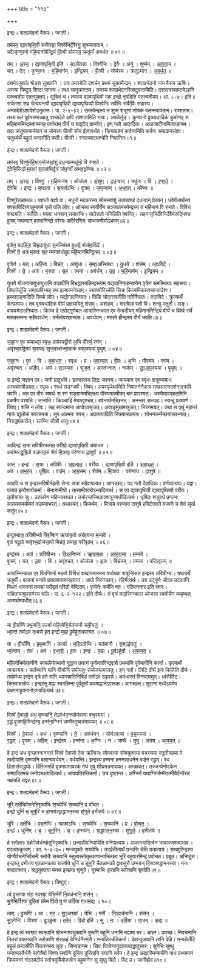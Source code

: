 +++
title = "११३"

+++


इन्द्रः। शतप्रभेदनो वैरूपः। जगती।

तम॑स्य॒ द्यावा॑पृथि॒वी सचे॑तसा॒ विश्वे॑भिर्दे॒वैरनु॒ शुष्म॑मावताम् ।  
यदैत्कृ॑ण्वा॒नो म॑हि॒मान॑मिन्द्रि॒यं पी॒त्वी सोम॑स्य॒ क्रतु॑माँ अवर्धत ॥ ०१॥

तम् । अ॒स्य॒ । द्यावा॑पृथि॒वी इति॑ । सऽचे॑तसा । विश्वे॑भिः । दे॒वैः । अनु॑ । शुष्म॑म् । आ॒व॒ता॒म् ।  
यत् । ऐत् । कृ॒ण्वा॒नः । म॒हि॒मान॑म् । इ॒न्द्रि॒यम् । पी॒त्वी । सोम॑स्य । क्रतु॑ऽमान् । अ॒व॒र्ध॒त॒ ॥

दशमेऽनुवाके षोडश सुक्तानि । तत्र तमस्येति दशर्चम् प्रथमं सूक्तमैन्द्रम् । शतप्रभेदनो नाम वैरूप ऋषिः। अन्त्या त्रिष्टुप् शिष्टा जगत्यः। तथा चानुक्रान्तम्। तमस्य शतप्रभेदनस्त्रिष्टुबन्तमिति। दशरात्रस्याष्टमेऽहनि मरुत्वतीय एतत्सूक्तम्। सूत्रितं च। तमस्य द्यावापृथिवी महा इन्द्रो नृवदिति मरुत्वतीयम्। आ. ८-७। इति॥सचेतसा सह चेत्ययन्त्यौ द्यावापृथिवी द्यावापृथिव्यौ विश्वेभिः सर्वेभिः सर्वैर्देवैः सहास्य। अन्वादेशेऽशादेशोऽनुदात्तः। पा. २-४-३२। एतस्येन्द्रस्य तं शुष्मं शत्रूणां शोषकं बलमन्वावताम्। रक्शताम्। तस्य बलं पूर्वमस्मान्रक्षतु पश्चादेते अपि रक्शतामिति भावः। अवतेर्लुङ्। क्रुण्वानो व्रुत्रवधादिकं कुर्वाणह् स महिमानमिन्द्रस्यात्मनह् पर्याप्तम् वीर्यं च यद्यदैत् प्राप्नोत्। इण् गतौ आदादिकः। आडजादीनामित्याडागमः। तदा क्रतुमान्कर्मवान् स सोमस्य पीत्वी सोमं ईत्वावर्धत। क्रियाग्रहनं कर्तव्यमिति कर्मणः सम्प्रदानसंज्ञा। चतुर्थ्यर्थे बहुलं चन्दसीति षष्ठी। पीत्वी। स्नात्व्यादयश्चेति निपातितः॥१॥

इन्द्रः। शतप्रभेदनो वैरूपः। जगती।

तम॑स्य॒ विष्णु॑र्महि॒मान॒मोज॑सां॒शुं द॑ध॒न्वान्मधु॑नो॒ वि र॑प्शते ।  
दे॒वेभि॒रिन्द्रो॑ म॒घवा॑ स॒याव॑भिर्वृ॒त्रं ज॑घ॒न्वाँ अ॑भव॒द्वरे॑ण्यः ॥ ०२॥

तम् । अ॒स्य॒ । विष्णुः॑ । म॒हि॒मान॑म् । ओज॑सा । अं॒शुम् । द॒ध॒न्वान् । मधु॑नः । वि । र॒प्श॒ते॒ ।  
दे॒वेभिः॑ । इन्द्रः॑ । म॒घऽवा॑ । स॒याव॑ऽभिः । वृ॒त्रम् । ज॒घ॒न्वान् । अ॒भ॒व॒त् । वरे॑ण्यः ॥

विष्णुरेतन्नामकः। व्याप्तो यज्ञो वा। मधुनो मदकरस्य सोमस्यांशुं लताखण्डं दधन्वान् प्रेरयन्। धवेर्गत्यर्थस्य क्वसाविदित्त्वान्नुमागमे कृते वलि लोपः। ओजसा स्ववीर्येण सञ्जातमस्येन्द्रस्य तं महिमानं वि रप्यते। विविधं शब्दयति। स्तौति। मघवा धनवान् सयावभिः। यातेरातो मनिन्निति क्वनिप्। सहगन्तृभिर्देवेभिर्देवैर्मरुद्भिश्च व्रुत्रम् जघन्वान् हतवानिन्द्रो वरेण्यः सर्वैर्वरणियः सम्भजनीयोऽभवत्॥२॥

इन्द्रः। शतप्रभेदनो वैरूपः। जगती।

वृ॒त्रेण॒ यदहि॑ना॒ बिभ्र॒दायु॑धा स॒मस्थि॑था यु॒धये॒ शंस॑मा॒विदे॑ ।  
विश्वे॑ ते॒ अत्र॑ म॒रुतः॑ स॒ह त्मनाव॑र्धन्नुग्र महि॒मान॑मिन्द्रि॒यम् ॥ ०३॥

वृ॒त्रेण॑ । यत् । अहि॑ना । बिभ्र॑त् । आयु॑धा । स॒म्ऽअस्थि॑थाः । यु॒धये॑ । शंस॑म् । आ॒ऽविदे॑ ।  
विश्वे॑ । ते॒ । अत्र॑ । म॒रुतः॑ । स॒ह । त्मना॑ । अव॑र्धन् । उ॒ग्र॒ । म॒हि॒मान॑म् । इ॒न्द्रि॒यम् ॥

युधये योधनायायुधायुधानि वज्रादीनि बिभ्रद्धारयन्निन्द्रस्त्वम् यद्यदानिनाहन्तव्येन वृत्रेण समस्थिथाः सहस्थाः। तिष्ठतेर्लुङि समवप्रविभ्यह् स्थ इत्यात्मनेपदम्। स्थाघ्वोरिच्चेति सिचः कित्त्वमिकारश्चान्तादेशः। ह्रस्वादङ्गादिति सिचो लोपः। यद्योगादनिघातः। तिङि चोदात्तवतीति गतेर्निघातः। तदाविदे। क्रुत्यार्थे केन्प्रत्ययः। तव वृत्रवधादिकं वीर्यं प्रज्ञापयितुं शंसम्। अशंसम् । शस्त्रैरहं स्तौ मि। शन्सु स्तुतौ। लङ्। वाक्यभेदादनिघातः। किञ्च हे उग्रोद्गूर्णबल आत्रास्मिन्काल एव तेत्वदीयम् महिमानमिन्द्रियं वीर्यं च विश्वे सर्वे मरुतस्त्मना सहैवावर्धन्। वर्नलोपश्छान्दसः। अवर्धयन्। मरुतो हीन्द्रस्य वीर्यं भवति॥३॥

इन्द्रः। शतप्रभेदनो वैरूपः। जगती।

ज॒ज्ञा॒न ए॒व व्य॑बाधत॒ स्पृधः॒ प्राप॑श्यद्वी॒रो अ॒भि पौंस्यं॒ रण॑म् ।  
अवृ॑श्च॒दद्रि॒मव॑ स॒स्यदः॑ सृज॒दस्त॑भ्ना॒न्नाकं॑ स्वप॒स्यया॑ पृ॒थुम् ॥ ०४॥

ज॒ज्ञा॒नः । ए॒व । वि । अ॒बा॒ध॒त॒ । स्पृधः॑ । प्र । अ॒प॒श्य॒त् । वी॒रः । अ॒भि । पौंस्य॑म् । रण॑म् ।  
अवृ॑श्चत् । अद्रि॑म् । अव॑ । स॒ऽस्यदः॑ । सृ॒ज॒त् । अस्त॑भ्नात् । नाक॑म् । सु॒ऽअ॒प॒स्यया॑ । पृ॒थुम् ॥

स इन्द्रो जज्ञान एव। जनी प्रादुर्भावे। छान्दसस्य लिटः कानच्। जायमान एव स्पृधः शत्रून्व्यबाध अत्यर्थमपीडयत्। स्पृधः। स्पर्ध सङ्ग्जर्षे। क्विप्। अपस्पृधेथामिति निपातनेनैकत्र सम्प्रसारणदर्शनादत्रापि भवति। अत एव वीरः समर्थः स रणं सङ्ग्राममभिलक्ष्य पौंस्यमात्मीयम् बलं प्रापश्यत्। अस्यैतावद्बलमिति प्रकर्षेण पश्यति। जानाति। किञ्चाद्रिं मेघमवृश्चत्। वर्षनार्थमच्छिनत्। अनन्तरं सस्यदः। स्यन्दू प्रस्रवणे। क्विप्। शसि न लोपः। सह स्यन्दमाना आपोऽवसृजत्। अवाङ्मुखमस्रुजत्। निरगमयत्। तथा स पृथुं महान्तं नाकं द्युलोकं स्वपस्यया। सुप आत्मनः क्यच्। अप्रत्ययादिति स्त्रियामप्रत्ययः। शोभनकर्मच्छयास्तभ्नात्। निरुद्धमकरोत्। स्तम्भिः सौत्रौ धातुः॥४॥

इन्द्रः। शतप्रभेदनो वैरूपः। जगती।

आदिन्द्रः॑ स॒त्रा तवि॑षीरपत्यत॒ वरी॑यो॒ द्यावा॑पृथि॒वी अ॑बाधत ।  
अवा॑भरद्धृषि॒तो वज्र॑माय॒सं शेवं॑ मि॒त्राय॒ वरु॑णाय दा॒शुषे॑ ॥ ०५॥

आत् । इन्द्रः॑ । स॒त्रा । तवि॑षीः । अ॒प॒त्य॒त॒ । वरी॑यः । द्यावा॑पृथि॒वी इति॑ । अ॒बा॒ध॒त॒ ।  
अव॑ । अ॒भ॒र॒त् । धृ॒षि॒तः । वज्र॑म् । आ॒य॒सम् । शेव॑म् । मि॒त्राय॑ । वरु॑णाय । दा॒शुषे॑ ॥

आदपि च स इन्द्रस्तविषीर्महतीः सेनाः सत्रा सहैवापत्यत। आगच्छत्। पद गतौ दैवादिकः। वर्णव्यत्ययः। यद्वा। पत्यत इत्यैश्वर्यकर्मा। सेनानामीष्टे। तासामीश्वरोऽभवदित्यर्थः। स एव द्यावापृथिवी द्यावापृथिव्यौ वरीयः। तृतीयायाः सुः। उरुतरेण महिम्नाबाधत। तयोरन्तस्थिताञ्शत्रूनवधीदित्यर्थः। धृषितः शत्रुवधे प्रगल्भः सन्नायसमयोमयं वज्रमवाभरत्। अधारयत्। किमर्थम् । मित्राय वरुणाय दाशुषे हविर्दत्तवते यज्वने च शेवं सुखं कर्तुम्॥५॥

इन्द्रः। शतप्रभेदनो वैरूपः। जगती।

इन्द्र॒स्यात्र॒ तवि॑षीभ्यो विर॒प्शिन॑ ऋघाय॒तो अ॑रंहयन्त म॒न्यवे॑ ।  
वृ॒त्रं यदु॒ग्रो व्यवृ॑श्च॒दोज॑सा॒पो बिभ्र॑तं॒ तम॑सा॒ परी॑वृतम् ॥ ०६॥

इन्द्र॑स्य । अत्र॑ । तवि॑षीभ्यः । वि॒ऽर॒प्शिनः॑ । ऋ॒घा॒य॒तः । अ॒रं॒ह॒य॒न्त॒ । म॒न्यवे॑ ।  
वृ॒त्रम् । यत् । उ॒ग्रः । वि । अवृ॑श्चत् । ओज॑सा । अ॒पः । बिभ्र॑तम् । तम॑सा । परि॑ऽवृतम् ॥

अत्रास्मिन्काल एव विरप्शिनो महतो विविधं शब्दायमानस्य वर्धायतः शत्रून्हिंसत इन्द्रस्य तविषीभ्यः। षष्ठ्यर्थे चतुर्थी। बलानां मन्यवे प्रख्यापनायारहयन्त। आपो निरगच्छन्। रहिर्गत्यर्थः। उग्र उद्गूर्णः सोऽप उदकानि बिभ्रतं धारयन्तं तमसा परीवृतं परितो वेष्टितम्। वृणोतेः कर्मणि क्तः। गतिरनन्तर इति स्वरः। संहितायामुपसर्गस्य घञि। पा. ६-२-१२२। इति दीर्घः। तं वृत्रं यद्यस्मिन्काल ओजसा स्ववीर्येण व्यवृष्चत् अत्यर्थमवधीत्॥६॥

इन्द्रः। शतप्रभेदनो वैरूपः। जगती।

या वी॒र्या॑णि प्रथ॒मानि॒ कर्त्वा॑ महि॒त्वेभि॒र्यत॑मानौ समी॒यतुः॑ ।  
ध्वा॒न्तं तमोऽव॑ दध्वसे ह॒त इन्द्रो॑ म॒ह्ना पू॒र्वहू॑तावपत्यत ॥ ०७॥

या । वी॒र्या॑णि । प्र॒थ॒मानि॑ । कर्त्वा॑ । म॒हि॒ऽत्वेभिः॑ । यत॑मानौ । स॒म्ऽई॒यतुः॑ ।  
ध्वा॒न्तम् । तमः॑ । अव॑ । द॒ध्व॒से॒ । ह॒तः । इन्द्रः॑ । म॒ह्ना । पू॒र्वऽहू॑तौ । अ॒प॒त्य॒त॒ ॥

महित्वेभिर्महंहनीयैः स्वबलैर्यतमानौ युद्धाय प्रयत्नं कुर्वन्ताविन्द्रवृत्रौ प्रथमानि पूर्वभावीनि कर्त्वा। कृत्यार्थे त्वन्प्रत्ययः। कर्तव्यानि यानि वीर्याणि समीयतुः संयोजयामासतुः। इण् गतौ। लिटि दीर्घ इणः कितिति दीर्घः। तयोर्मध्य इन्द्रेण वृत्रे हते सति ध्वान्तमतिनिबिडं तमोऽव दढ्वसे। अवध्वस्तं विनष्टमभुत्। ध्वंसेर्लिट्। कित्त्वान्नलोपः। इन्द्रस्तु मह्ना स्वमहिम्ना पूर्वहूतौ प्रथमाह्वानेऽपश्यत। आगच्छत्। शूराणां मध्येऽयमेव प्रथममाहूयमानोऽभवदित्यर्थः॥७॥

इन्द्रः। शतप्रभेदनो वैरूपः। जगती।

विश्वे॑ दे॒वासो॒ अध॒ वृष्ण्या॑नि॒ तेऽव॑र्धय॒न्त्सोम॑वत्या वच॒स्यया॑ ।  
र॒द्धं वृ॒त्रमहि॒मिन्द्र॑स्य॒ हन्म॑ना॒ग्निर्न जम्भै॑स्तृ॒ष्वन्न॑मावयत् ॥ ०८॥

विश्वे॑ । दे॒वासः॑ । अध॑ । वृष्ण्या॑नि । ते॒ । अव॑र्धयन् । सोम॑ऽवत्या । व॒च॒स्यया॑ ।  
र॒द्धम् । वृ॒त्रम् । अहि॑म् । इन्द्र॑स्य । हन्म॑ना । अ॒ग्निः । न । जम्भैः॑ । तृ॒षु । अन्न॑म् । आ॒व॒य॒त् ॥

हे इन्द्र अध वृत्रहननानन्तरं विश्वे देवासो देवा ऋत्विजः सोमवत्या सोमयुक्तया वचस्यया स्तुतीच्छया ते त्वदीयानि वृष्ण्यानि बलान्यवर्धयन्। वर्धयन्ति। इन्द्रस्य हन्मना हननसाधनेन वज्रेन रद्धम्। रध हिंसासंराद्ध्योः। हिंसितमहिं वृत्रमपामावरकं मेघं तृषु शीघ्रमन्नमावयत्। अभक्षयत्। तज्जन्येनोदकेन सम्पादितमन्नं जनोऽभक्षयदित्यर्थः। आवयतिरत्तिकर्मा। तत्र दृष्टान्तः। अग्निर्न यथाग्निर्जम्भैरात्मीयैर्दन्तैरन्नं भक्षयति तद्वत्॥८॥

इन्द्रः। शतप्रभेदनो वैरूपः। जगती।

भूरि॒ दक्षे॑भिर्वच॒नेभि॒रृक्व॑भिः स॒ख्येभिः॑ स॒ख्यानि॒ प्र वो॑चत ।  
इन्द्रो॒ धुनिं॑ च॒ चुमु॑रिं च द॒म्भय॑ञ्छ्रद्धामन॒स्या शृ॑णुते द॒भीत॑ये ॥ ०९॥

भूरि॑ । दक्षे॑भिः । व॒च॒नेभिः॑ । ऋक्व॑ऽभिः । स॒ख्येभिः॑ । स॒ख्यानि॑ । प्र । वो॒च॒त॒ ।  
इन्द्रः॑ । धुनि॑म् । च॒ । चुमु॑रिम् । च॒ । द॒म्भय॑न् । श्र॒द्धा॒ऽम॒न॒स्या । शृ॒णु॒ते॒ । द॒भीत॑ये ॥

हे स्तोतारः दक्षेभिर्वर्धनहेतुभिरृक्वभिः। छन्दसीवनिपाविति वनिप्प्रत्ययः। अयस्मयादित्वेन भत्वाज्जश्त्वाभावः। पदत्वात्कुत्वम्। का. १-४-२०। मन्त्रयुक्तैः सख्येभिः। तदर्हतीत्यर्थे छन्दसि चेति यत्प्रत्ययः। सख्युरिन्द्रस्य योग्यैर्वचनेभिर्वचनैः स्तोत्रैः सख्यानि स्तुत्यस्तोतृलक्षणान्यभिलक्ष्य भूरि बहुवारमिन्द्रं प्रवोचत। प्रब्रूत। अभिष्टुत। इन्द्रस्तु दभीतय एतन्नामकाय राजर्षये धुनिं च चुमुरिं चैतन्नामकौ द्वावसुरौ दम्भयन् हिंसञ्श्रद्धामनस्या। मनः शब्दात्क्यच्। श्रद्धयुक्तया मनस इच्छया शृणुते। युश्माभिः कृतानि स्तोत्राणि शृणोति॥९॥

इन्द्रः। शतप्रभेदनो वैरूपः। त्रिष्टुप्।

त्वं पु॒रूण्या भ॑रा॒ स्वश्व्या॒ येभि॒र्मंसै॑ नि॒वच॑नानि॒ शंस॑न् ।  
सु॒गेभि॒र्विश्वा॑ दुरि॒ता त॑रेम वि॒दो षु ण॑ उर्वि॒या गा॒धम॒द्य ॥ १०॥

त्वम् । पु॒रूणि॑ । आ । भ॒र॒ । सु॒ऽअश्व्या॑ । येभिः॑ । मंसै॑ । नि॒ऽवच॑नानि । शंस॑न् ।  
सु॒ऽगेभिः॑ । विश्वा॑ । दुः॒ऽइ॒ता । त॒रे॒म॒ । वि॒दो इति॑ । सु । नः॒ । उ॒र्वि॒या । गा॒धम् । अ॒द्य ॥

हे इन्द्र त्वं स्वश्व्या स्वश्व्यानि शोभनाश्वयुक्तानि पुरूणि बहूनि धनानि मह्यमा भर। आहर। प्रयच्छ। निवचनानि नितरां वक्तव्यानि स्तोत्राणि शंसन्नहं येभिर्धनैरम्ंसै। मन्यतिरर्चतिकर्मा। देवान्पूजयानि तानि देहि। मन्यतेर्लेटि बहुलं छन्दसीति विकरणस्य लुक्। सिप्यडागमः। सिपः पित्त्वेनानुदात्तत्वाद्धातुस्वरः। सुगेभिः सुष्थु गन्तव्यस्तैर्धनैः स्तोत्रैर्वा विश्वा सर्वाणि दुरिता दुरितानि पापानि तरेम। हे इन्द्र अद्यास्मिन्कर्मणि गाधं ग्रथ्यमानं क्रियमाणं नोऽस्मदीयं स्तोत्रमुर्वियोरुत्वेन बहुमानेन सु सुष्ठु विदो। विद उ। जानीह्येव॥१०॥